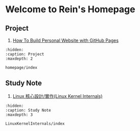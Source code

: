 # Welcome to Rein's Homepage

## Project
1. [How To Build Personal Website with GitHub Pages](./homepage/index.md)

```{toctree}
:hidden:
:caption: Project
:maxdepth: 2

homepage/index
```


## Study Note
1. [Linux 核心設計/實作(Linux Kernel Internals)](./LinuxKernelInternals/index.md)
```{toctree}
:hidden:
:caption: Study Note
:maxdepth: 3

LinuxKernelInternals/index
```
